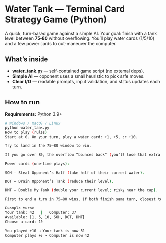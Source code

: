 # Water Tank — Terminal Card Strategy Game (Python)

A quick, turn-based game against a simple AI. Your goal: finish with a tank level between **75–80** without overflowing. You’ll play water cards (1/5/10) and a few power cards to out-maneuver the computer.

## What’s inside
- **water_tank.py** — self-contained game script (no external deps).
- **Simple AI** — opponent uses a small heuristic to pick safe moves.
- **Clear I/O** — readable prompts, input validation, and status updates each turn.

## How to run
**Requirements:** Python 3.9+

```bash
# Windows / macOS / Linux
python water_tank.py
How to play (rules)
Start at 0. On your turn, play a water card: +1, +5, or +10.

Try to land in the 75–80 window to win.

If you go over 80, the overflow “bounces back” (you’ll lose that extra as a penalty).

Power cards (one-time plays):

SOH — Steal Opponent’s Half (take half of their current water).

DOT — Drain Opponent’s Tank (reduce their level).

DMT — Double My Tank (double your current level; risky near the cap).

First to end a turn in 75–80 wins. If both finish same turn, closest to 77.5 wins.

Example turne
Your tank: 42   |   Computer: 37
Available: [1, 5, 10, SOH, DOT, DMT]
Choose a card: 10

You played +10 → Your tank is now 52
Computer plays +5 → Computer is now 42
